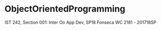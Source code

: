 # ObjectOrientedProgramming
IST 242, Section 001: Inter Oo App Dev, SP18 Fonseca WC 2181 - 201718SP
